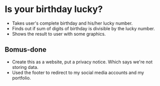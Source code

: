 # Is your birthday lucky?

- Takes user's complete birthday and his/her lucky number.
- Finds out if sum of digits of birthday is divisible by the lucky number.
- Shows the result to user with some graphics.

## Bomus-done

- Create this as a website, put a privacy notice. Which says we're not storing data.
- Used the footer to redirect to my social media accounts and my portfolio.
